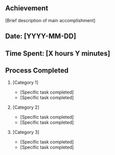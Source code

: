 ## Achievement
[Brief description of main accomplishment]

## Date: [YYYY-MM-DD]
## Time Spent: [X hours Y minutes] 

## Process Completed

1. [Category 1]
   - [Specific task completed]
   - [Specific task completed]

2. [Category 2]
   - [Specific task completed]
   - [Specific task completed]

3. [Category 3]
   - [Specific task completed]
   - [Specific task completed]
